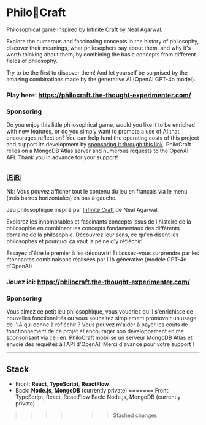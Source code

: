 # Philo🧩Craft

Philosophical game inspired by [Infinite Craft](https://neal.fun/infinite-craft/) by Neal Agarwal.

Explore the numerous and fascinating concepts in the history of philosophy, discover their meanings, what philosophers say about them, and why it's worth thinking about them, by combining the basic concepts from different fields of philosophy.

Try to be the first to discover them! And let yourself be surprised by the amazing combinations made by the generative AI (OpenAI GPT-4o model).

### Play here: https://philocraft.the-thought-experimenter.com/

### Sponsoring
Do you enjoy this little philosophical game, would you like it to be enriched with new features, or do you simply want to promote a use of AI that encourages reflection? You can help fund the operating costs of this project and support its development by [sponsoring it through this link](https://github.com/sponsors/fbgallet). PhiloCraft relies on a MongoDB Atlas server and numerous requests to the OpenAI API. Thank you in advance for your support!

## 🇫🇷
Nb: Vous pouvez afficher tout le contenu du jeu en français via le menu (trois barres horizontales) en bas à gauche.

Jeu philosophique inspiré par [Infinite Craft](https://neal.fun/infinite-craft/) de Neal Agarwal.

Explorez les innombrables et fascinants concepts issus de l'histoire de la philosophie en combinant les concepts fondamentaux des différents domaine de la philosophie. Découvrez leur sens, ce qu'en disent les philosophes et pourquoi ça vaut la peine d'y réfléchir!

Essayez d'être le premier à les découvrir! Et laissez-vous surprendre par les étonnantes combinaisons réalisées par l'IA générative (modèle GPT-4o d'OpenAI)

### Jouez ici: https://philocraft.the-thought-experimenter.com/

### Sponsoring
Vous aimez ce petit jeu philosophique, vous voudriez qu'il s'enrichisse de nouvelles fonctionalités ou vous souhaitez simplement promovoir un usage de l'IA qui donne à réfléchir ? Vous pouvez m'aider à payer les coûts de fonctionnement de ce projet et encourager son développement en me [sponsorisant via ce lien](https://github.com/sponsors/fbgallet). PhiloCraft mobilise un serveur MongoDB Atlas et envoie des requêtes à l'API d'OpenAI. Merci d'avance pour votre support !

---

## Stack
- Front: **React**, **TypeScript**, **ReactFlow**
- Back: **Node.js**, **MongoDB** (currently private)
=======
Front: TypeScript, React, ReactFlow
Back: Node.js, MongoDB (currently private)
>>>>>>> Stashed changes
